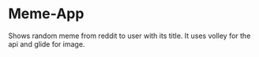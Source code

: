 # Meme-App
Shows random meme from reddit to user with its title. It uses volley for the api and glide for image.

